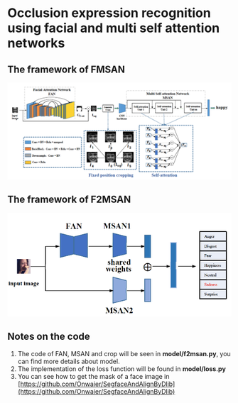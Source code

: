 # Occlusion expression recognition using facial and multi self attention networks

## The framework of FMSAN
![the framework of FMSAN](https://raw.githubusercontent.com/onwaiers/Picture/master/img/20210404155832.png)

## The framework of F2MSAN
![the framework of F2MSAN](https://raw.githubusercontent.com/onwaiers/Picture/master/img/20210404160025.png)

## Notes on the code
1. The code of FAN, MSAN and crop will be seen in **model/f2msan.py**, you can find more details about model.
2. The implementation of the loss function will be found in **model/loss.py**
3. You can see how to get the mask of a face image in [https://github.com/Onwaier/SegfaceAndAlignByDlib](https://github.com/Onwaier/SegfaceAndAlignByDlib)